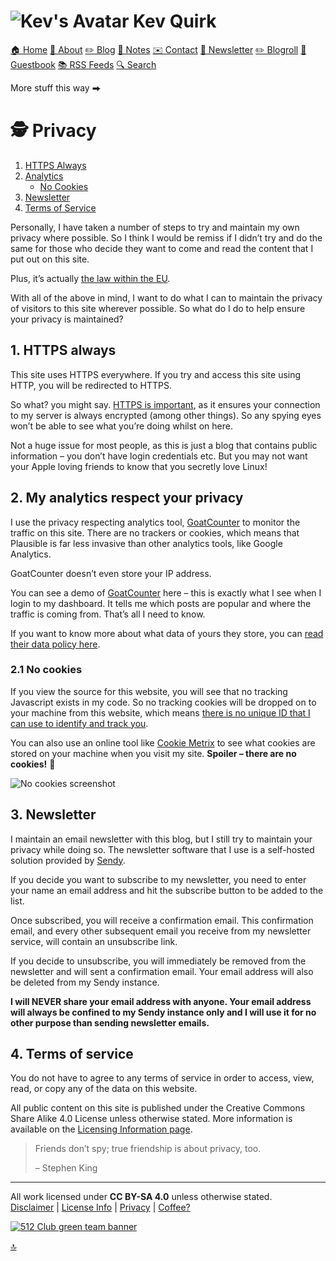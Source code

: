 [](#top)

![Kev's Avatar](/assets/images/avatar.png) Kev Quirk
====================================================

[🏠 Home](https://kevq.uk/) [👨 About](https://kevq.uk/about/) [✏️ Blog](https://kevq.uk/blog/) [📝 Notes](https://kevq.uk/notes/) [✉️ Contact](https://kevq.uk/contact/) [📰 Newsletter](https://kevq.uk/newsletter/) [✏️ Blogroll](https://kevq.uk/blogroll/) [💬 Guestbook](https://users4.smartgb.com/g/g.php?a=s&i=g44-80784-24) [📚 RSS Feeds](https://kevq.uk/rss-feeds/) [🔍 Search](https://kevq.uk/search/)

More stuff this way ⮕

🕵️ Privacy
===========

1.  [HTTPS Always](#1)
2.  [Analytics](#2)
    *   [No Cookies](#2.1)
3.  [Newsletter](#3)
4.  [Terms of Service](#4)

Personally, I have taken a number of steps to try and maintain my own privacy where possible. So I think I would be remiss if I didn’t try and do the same for those who decide they want to come and read the content that I put out on this site.

Plus, it’s actually [the law within the EU](https://ico.org.uk/for-organisations/guide-to-data-protection/guide-to-the-general-data-protection-regulation-gdpr/).

With all of the above in mind, I want to do what I can to maintain the privacy of visitors to this site wherever possible. So what do I do to help ensure your privacy is maintained?

1\. HTTPS always
----------------

This site uses HTTPS everywhere. If you try and access this site using HTTP, you will be redirected to HTTPS.

So what? you might say. [HTTPS is important](https://kevq.uk/why-https-is-important), as it ensures your connection to my server is always encrypted (among other things). So any spying eyes won’t be able to see what you’re doing whilst on here.

Not a huge issue for most people, as this is just a blog that contains public information – you don’t have login credentials etc. But you may not want your Apple loving friends to know that you secretly love Linux!

2\. My analytics respect your privacy
-------------------------------------

I use the privacy respecting analytics tool, [GoatCounter](https://www.goatcounter.com/) to monitor the traffic on this site. There are no trackers or cookies, which means that Plausible is far less invasive than other analytics tools, like Google Analytics.

GoatCounter doesn’t even store your IP address.

You can see a demo of [GoatCounter](https://stats.arp242.net/) here – this is exactly what I see when I login to my dashboard. It tells me which posts are popular and where the traffic is coming from. That’s all I need to know.

If you want to know more about what data of yours they store, you can [read their data policy here](https://www.goatcounter.com/privacy).

### 2.1 No cookies

If you view the source for this website, you will see that no tracking Javascript exists in my code. So no tracking cookies will be dropped on to your machine from this website, which means [there is no unique ID that I can use to identify and track you](https://kevq.uk/how-online-tracking-works).

You can also use an online tool like [Cookie Metrix](https://www.cookiemetrix.com/) to see what cookies are stored on your machine when you visit my site. **Spoiler – there are no cookies!** 🙂

![No cookies screenshot](/assets/images/kq-cookie-check.jpg)

3\. Newsletter
--------------

I maintain an email newsletter with this blog, but I still try to maintain your privacy while doing so. The newsletter software that I use is a self-hosted solution provided by [Sendy](https://sendy.co/).

If you decide you want to subscribe to my newsletter, you need to enter your name an email address and hit the subscribe button to be added to the list.

Once subscribed, you will receive a confirmation email. This confirmation email, and every other subsequent email you receive from my newsletter service, will contain an unsubscribe link.

If you decide to unsubscribe, you will immediately be removed from the newsletter and will sent a confirmation email. Your email address will also be deleted from my Sendy instance.

**I will NEVER share your email address with anyone. Your email address will always be confined to my Sendy instance only and I will use it for no other purpose than sending newsletter emails.**

   
 

4\. Terms of service
--------------------

You do not have to agree to any terms of service in order to access, view, read, or copy any of the data on this website.

All public content on this site is published under the Creative Commons Share Alike 4.0 License unless otherwise stated. More information is available on the [Licensing Information page](https://kevq.uk/license-information).

> Friends don’t spy; true friendship is about privacy, too.
> 
> – Stephen King

* * *

All work licensed under **CC BY-SA 4.0** unless otherwise stated.  
[Disclaimer](https://kevq.uk/disclaimer) | [License Info](https://kevq.uk/license-information) | [Privacy](https://kevq.uk/privacy) | [Coffee?](https://kevq.uk/buy-me-a-coffee)

[![512 Club green team banner](/assets/images/green-team.svg)](https://512kb.club/)

[🔝](#top)